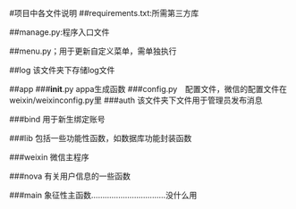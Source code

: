 #项目中各文件说明
##requirements.txt:所需第三方库

##manage.py:程序入口文件

##menu.py；用于更新自定义菜单，需单独执行

##log 该文件夹下存储log文件

##app
###__init__.py appa生成函数
###config.py　配置文件，微信的配置文件在weixin/weixinconfig.py里
###auth 该文件夹下文件用于管理员发布消息

###bind 用于新生绑定账号

###lib 包括一些功能性函数，如数据库功能封装函数

###weixin 微信主程序

###nova 有关用户信息的一些函数

###main 象征性主函数……………………………没什么用
